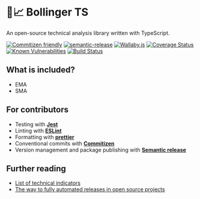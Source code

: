 # 🚀📈 Bollinger TS

An open-source technical analysis library written with TypeScript.

[![Commitizen friendly](https://img.shields.io/badge/commitizen-friendly-brightgreen.svg)](http://commitizen.github.io/cz-cli/)
[![semantic-release](https://img.shields.io/badge/%20%20%F0%9F%93%A6%F0%9F%9A%80-semantic--release-e10079.svg)](https://github.com/semantic-release/semantic-release)
[![Wallaby.js](https://img.shields.io/badge/wallaby.js-configured-green.svg)](https://wallabyjs.com)
[![Coverage Status](https://coveralls.io/repos/github/phmatray/bollinger/badge.svg?branch=master)](https://coveralls.io/github/phmatray/bollinger?branch=master)
[![Known Vulnerabilities](https://snyk.io//test/github/phmatray/bollinger/badge.svg?targetFile=package.json)](https://snyk.io//test/github/phmatray/bollinger?targetFile=package.json)
[![Build Status](https://travis-ci.org/phmatray/bollinger.svg?branch=master)](https://travis-ci.org/phmatray/bollinger)

## What is included?

- EMA
- SMA

## For contributors

- Testing with **[Jest](https://jestjs.io/)**
- Linting with **[ESLint](https://eslint.org/)**
- Formatting with **[prettier](https://prettier.io/)**
- Conventional commits with **[Commitizen](http://commitizen.github.io/cz-cli/)**
- Version management and package publishing with **[Semantic release](https://semantic-release.gitbook.io/semantic-release/)**

## Further reading

- [List of technical indicators](https://www.tradingtechnologies.com/xtrader-help/x-study/technical-indicator-definitions/list-of-technical-indicators/)
- [The way to fully automated releases in open source projects](https://medium.com/@kevinkreuzer/the-way-to-fully-automated-releases-in-open-source-projects-44c015f38fd6)
